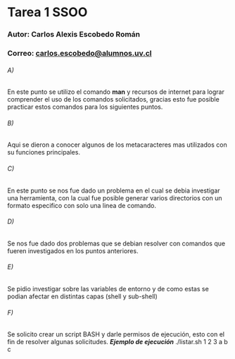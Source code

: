 # Tarea 1 SSOO  
### Autor: Carlos Alexis Escobedo Román
### Correo: carlos.escobedo@alumnos.uv.cl  
###### A)
En este punto se utilizo el comando **man** y recursos de internet para lograr comprender el uso de los comandos solicitados, gracias esto fue posible practicar estos comandos para los siguientes puntos.

###### B)
Aqui se dieron a conocer algunos de los metacaracteres mas utilizados con su funciones principales.

###### C)
En este punto se nos fue dado un problema en el cual se debia investigar una herramienta, con la cual fue posible generar varios directorios con un formato especifico con solo una linea de comando.

###### D)
Se nos fue dado dos problemas que se debian resolver con comandos que fueren investigados en los puntos anteriores.

###### E)
Se pidio investigar sobre las variables de entorno y de como estas se podian afectar en distintas capas (shell y sub-shell)

###### F)
Se solicito crear un script BASH y darle permisos de ejecución, esto con el fin de resolver algunas solicitudes.
***Ejemplo de ejecución***
./listar.sh 1 2 3 a b c
